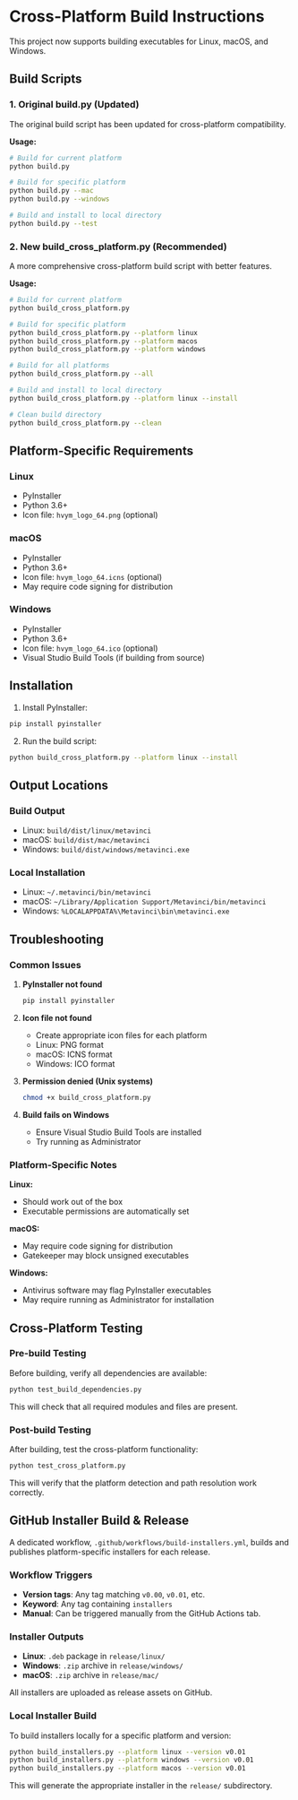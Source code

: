 # Cross-Platform Build Instructions

This project now supports building executables for Linux, macOS, and Windows.

## Build Scripts

### 1. Original build.py (Updated)
The original build script has been updated for cross-platform compatibility.

**Usage:**
```bash
# Build for current platform
python build.py

# Build for specific platform
python build.py --mac
python build.py --windows

# Build and install to local directory
python build.py --test
```

### 2. New build_cross_platform.py (Recommended)
A more comprehensive cross-platform build script with better features.

**Usage:**
```bash
# Build for current platform
python build_cross_platform.py

# Build for specific platform
python build_cross_platform.py --platform linux
python build_cross_platform.py --platform macos
python build_cross_platform.py --platform windows

# Build for all platforms
python build_cross_platform.py --all

# Build and install to local directory
python build_cross_platform.py --platform linux --install

# Clean build directory
python build_cross_platform.py --clean
```

## Platform-Specific Requirements

### Linux
- PyInstaller
- Python 3.6+
- Icon file: `hvym_logo_64.png` (optional)

### macOS
- PyInstaller
- Python 3.6+
- Icon file: `hvym_logo_64.icns` (optional)
- May require code signing for distribution

### Windows
- PyInstaller
- Python 3.6+
- Icon file: `hvym_logo_64.ico` (optional)
- Visual Studio Build Tools (if building from source)

## Installation

1. Install PyInstaller:
```bash
pip install pyinstaller
```

2. Run the build script:
```bash
python build_cross_platform.py --platform linux --install
```

## Output Locations

### Build Output
- Linux: `build/dist/linux/metavinci`
- macOS: `build/dist/mac/metavinci`
- Windows: `build/dist/windows/metavinci.exe`

### Local Installation
- Linux: `~/.metavinci/bin/metavinci`
- macOS: `~/Library/Application Support/Metavinci/bin/metavinci`
- Windows: `%LOCALAPPDATA%\Metavinci\bin\metavinci.exe`

## Troubleshooting

### Common Issues

1. **PyInstaller not found**
   ```bash
   pip install pyinstaller
   ```

2. **Icon file not found**
   - Create appropriate icon files for each platform
   - Linux: PNG format
   - macOS: ICNS format
   - Windows: ICO format

3. **Permission denied (Unix systems)**
   ```bash
   chmod +x build_cross_platform.py
   ```

4. **Build fails on Windows**
   - Ensure Visual Studio Build Tools are installed
   - Try running as Administrator

### Platform-Specific Notes

**Linux:**
- Should work out of the box
- Executable permissions are automatically set

**macOS:**
- May require code signing for distribution
- Gatekeeper may block unsigned executables

**Windows:**
- Antivirus software may flag PyInstaller executables
- May require running as Administrator for installation

## Cross-Platform Testing

### Pre-build Testing
Before building, verify all dependencies are available:

```bash
python test_build_dependencies.py
```

This will check that all required modules and files are present.

### Post-build Testing
After building, test the cross-platform functionality:

```bash
python test_cross_platform.py
```

This will verify that the platform detection and path resolution work correctly. 

## GitHub Installer Build & Release

A dedicated workflow, `.github/workflows/build-installers.yml`, builds and publishes platform-specific installers for each release.

### Workflow Triggers

- **Version tags**: Any tag matching `v0.00`, `v0.01`, etc.
- **Keyword**: Any tag containing `installers`
- **Manual**: Can be triggered manually from the GitHub Actions tab.

### Installer Outputs

- **Linux**: `.deb` package in `release/linux/`
- **Windows**: `.zip` archive in `release/windows/`
- **macOS**: `.zip` archive in `release/mac/`

All installers are uploaded as release assets on GitHub.

### Local Installer Build

To build installers locally for a specific platform and version:

```bash
python build_installers.py --platform linux --version v0.01
python build_installers.py --platform windows --version v0.01
python build_installers.py --platform macos --version v0.01
```

This will generate the appropriate installer in the `release/` subdirectory. 